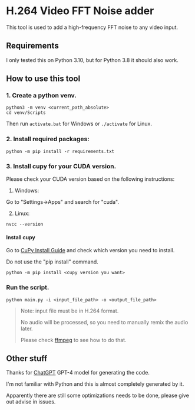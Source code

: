 # H.264 Video FFT Noise adder

This tool is used to add a high-frequency FFT noise to any video input.

## Requirements
I only tested this on Python 3.10, but for Python 3.8 it should also work.

## How to use this tool
### 1. Create a python venv.
```shell
python3 -m venv <current_path_absolute>
cd venv/Scripts
```
Then run `activate.bat` for Windows or `./activate` for Linux. 

### 2. Install required packages:
```shell
python -m pip install -r requirements.txt
```

### 3. Install cupy for your CUDA version.
Please check your CUDA version based on the following instructions:

1. Windows:

Go to "Settings->Apps" and search for "cuda".

2. Linux:

```shell
nvcc --version
```

#### Install cupy

Go to [CuPy Install Guide](https://docs.cupy.dev/en/latest/install.html) and check which version you need to install. 

Do not use the "pip install" command.

```shell
python -m pip install <cupy version you want>
```

### Run the script.
```shell
python main.py -i <input_file_path> -o <output_file_path>
```

> Note: input file must be in H.264 format. 
> 
> No audio will be processed, so you need to manually remix the audio later.
> 
> Please check [ffmpeg](https://ffmpeg.org/) to see how to do that.

## Other stuff
Thanks for [ChatGPT](https://chat.openai.com/chat?model=gpt-4) GPT-4 model for generating the code. 

I'm not familiar with Python and this is almost completely generated by it. 

Apparently there are still some optimizations needs to be done, please give out advise in issues.

